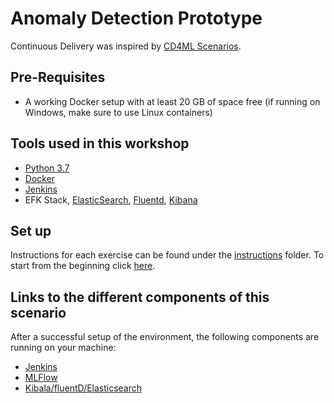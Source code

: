 # Anomaly Detection Prototype

Continuous Delivery was inspired by [CD4ML Scenarios](https://github.com/carlosfuentesp/CD4ML-Scenarios).

## Pre-Requisites

* A working Docker setup with at least 20 GB of space free (if running on Windows, make sure to use Linux containers)

## Tools used in this workshop

* [Python 3.7](https://www.python.org/downloads/release/python-377/)
* [Docker](https://www.docker.com/)
* [Jenkins](https://jenkins.io/)
* EFK Stack, [ElasticSearch](https://www.elastic.co/elasticsearch/), [Fluentd](https://www.fluentd.org/), [Kibana](https://www.elastic.co/kibana) 

## Set up

Instructions for each exercise can be found under the [instructions](./instructions) folder. To start from the beginning click [here](./instructions/1-SystemSetup.md).

## Links to the different components of this scenario

After a successful setup of the environment, the following components are running on your machine:

* [Jenkins](http://localhost:10000/blue)
* [MLFlow](http://localhost:12000)
* [Kibala/fluentD/Elasticsearch](http://localhost:5601/app/kibana)